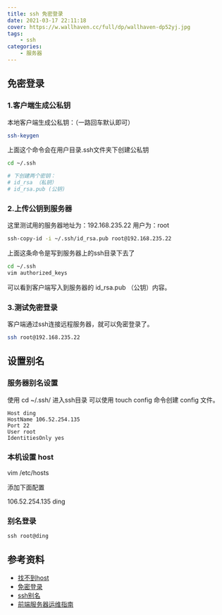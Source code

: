 ```yaml
---
title: ssh 免密登录
date: 2021-03-17 22:11:18
cover: https://w.wallhaven.cc/full/dp/wallhaven-dp52yj.jpg
tags:
    - ssh
categories:
    - 服务器    
---
```



## 免密登录

### 1.客户端生成公私钥


本地客户端生成公私钥：（一路回车默认即可）

```bash
ssh-keygen
```

上面这个命令会在用户目录.ssh文件夹下创建公私钥

```bash
cd ~/.ssh

# 下创建两个密钥：
# id_rsa （私钥）
# id_rsa.pub (公钥)
```

### 2.上传公钥到服务器

这里测试用的服务器地址为：192.168.235.22 用户为：root

```bash
ssh-copy-id -i ~/.ssh/id_rsa.pub root@192.168.235.22
```

上面这条命令是写到服务器上的ssh目录下去了

```bash
cd ~/.ssh
vim authorized_keys
```
可以看到客户端写入到服务器的 id_rsa.pub （公钥）内容。


### 3.测试免密登录

客户端通过ssh连接远程服务器，就可以免密登录了。

```bash
ssh root@192.168.235.22
```

## 设置别名


### 服务器别名设置

使用 cd ~/.ssh/ 进入ssh目录 可以使用 touch config 命令创建 config 文件。

```
Host ding
HostName 106.52.254.135
Port 22
User root
IdentitiesOnly yes
```

### 本机设置 host

vim /etc/hosts

添加下面配置

106.52.254.135 ding

### 别名登录

```
ssh root@ding
```

## 参考资料

- [找不到host](https://stackoverflow.com/questions/20252294/ssh-could-not-resolve-hostname-hostname-nodename-nor-servname-provided-or-n)
- [免密登录](https://blog.csdn.net/jeikerxiao/article/details/84105529)
- [ssh别名](https://blog.csdn.net/xlgen157387/article/details/50282483)
- [前端服务器运维指南](https://shanyue.tech/op/iptables.html)